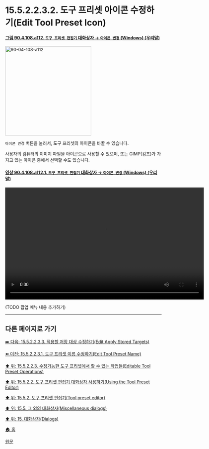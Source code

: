 # 15.5.2.2.3.2. 도구 프리셋 아이콘 수정하기(Edit Tool Preset Icon)

<a id="90-04-108-a112"></a>

#### [그림 90.4.108.a112. `도구 프리셋 편집기` 대화상자 → `아이콘 변경` (Windows) (우리말)](./90-04-0108-tool_preset_editor.md#90-04-108-a112)
<img width="277" height="287" alt="90-04-108-a112" src="https://github.com/user-attachments/assets/c9ba6c79-c218-4a01-ab45-c5a4b38d77e7" />

`아이콘 변경` 버튼을 눌러서, 도구 프리셋의 아이콘을 바꿀 수 있습니다.

사용자의 컴퓨터의 이미지 파일을 아이콘으로 사용할 수 있으며, 또는 GIMP(김프)가 가지고 있는 아이콘 중에서 선택할 수도 있습니다.

<a id="90-04-108-a112-01"></a>

#### [영상 90.4.108.a112.1. `도구 프리셋 편집기` 대화상자 → `아이콘 변경` (Windows) (우리말)](./90-04-0108-tool_preset_editor.md#90-04-108-a112-01)
<video controls="controls" width="640" height="360" src="https://github.com/user-attachments/assets/b41d56fe-3602-47b1-9c63-684eb3dcddb2"></video>

<a id="15-05-02-02-s3-03"></a>

(TODO 팝업 메뉴 내용 추가하기)

***

## 다른 페이지로 가기

[➡️ 다음: 15.5.2.2.3.3. 적용할 저장 대상 수정하기(Edit Apply Stored Targets)](./15-05-02-02-03-03-edit_apply_stored_targets.md)

[⬅️ 이전: 15.5.2.2.3.1. 도구 프리셋 이름 수정하기(Edit Tool Preset Name)](./15-05-02-02-03-01-edit_tool_preset_name.md)

[⬆️ 위: 15.5.2.2.3. 수정가능한 도구 프리셋에서 할 수 있는 작업들(Editable Tool Preset Operations)](./15-05-02-02-03-00-editable_tool_preset_operations.md)

[⬆️ 위: 15.5.2.2. 도구 프리셋 편집기 대화상자 사용하기(Using the Tool Preset Editor)](./15-05-02-02-00-using_the_tool_preset_editor.md)

[⬆️ 위: 15.5.2. 도구 프리셋 편집기(Tool preset editor)](./15-05-02-00-tool-preset-editor.md)

[⬆️ 위: 15.5. 그 외의 대화상자(Miscellaneous dialogs)](./15-05-00-miscellaneous-dialogs.md)

[⬆️ 위: 15. 대화상자(Dialogs)](./15-00-dialogs.md)

[🏠 홈](./00-home.md)

[원문](https://docs.gimp.org/2.10/ko/gimp-tool-preset-editor-dialog.html#idm21626)